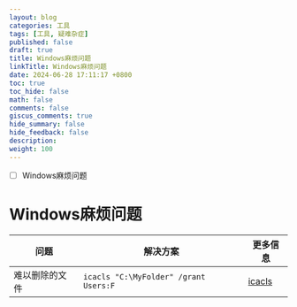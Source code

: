```yaml
---
layout: blog
categories: 工具
tags: [工具, 疑难杂症]
published: false
draft: true
title: Windows麻烦问题
linkTitle: Windows麻烦问题
date: 2024-06-28 17:11:17 +0800
toc: true
toc_hide: false
math: false
comments: false
giscus_comments: true
hide_summary: false
hide_feedback: false
description: 
weight: 100
---
```


- [ ] Windows麻烦问题

# Windows麻烦问题

| 问题           | 解决方案                              | 更多信息                                                                                          |
| -------------- | ------------------------------------- | ------------------------------------------------------------------------------------------------- |
| 难以删除的文件 | `icacls "C:\MyFolder" /grant Users:F` | [icacls](https://learn.microsoft.com/zh-cn/windows-server/administration/windows-commands/icacls) |
